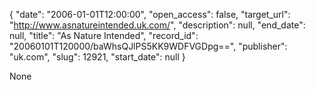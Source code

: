 {
  "date": "2006-01-01T12:00:00", 
  "open_access": false, 
  "target_url": "http://www.asnatureintended.uk.com/", 
  "description": null, 
  "end_date": null, 
  "title": "As Nature Intended", 
  "record_id": "20060101T120000/baWhsQJlPS5KK9WDFVGDpg==", 
  "publisher": "uk.com", 
  "slug": 12921, 
  "start_date": null
}

None